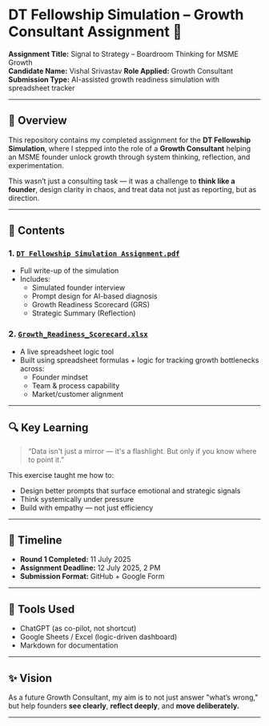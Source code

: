 # DT Fellowship Simulation – Growth Consultant Assignment 🚀

**Assignment Title:** Signal to Strategy – Boardroom Thinking for MSME Growth  
**Candidate Name:** Vishal Srivastav
**Role Applied:** Growth Consultant  
**Submission Type:** AI-assisted growth readiness simulation with spreadsheet tracker

---

## 📌 Overview

This repository contains my completed assignment for the **DT Fellowship Simulation**, where I stepped into the role of a **Growth Consultant** helping an MSME founder unlock growth through system thinking, reflection, and experimentation.

This wasn’t just a consulting task — it was a challenge to **think like a founder**, design clarity in chaos, and treat data not just as reporting, but as direction.

---

## 🧠 Contents

### 1. [`DT Fellowship Simulation Assignment.pdf`]()
- Full write-up of the simulation
- Includes:
  - Simulated founder interview
  - Prompt design for AI-based diagnosis
  - Growth Readiness Scorecard (GRS)
  - Strategic Summary (Reflection)

### 2. [`Growth_Readiness_Scorecard.xlsx`](./Growth_Readiness_Scorecard.xlsx)
- A live spreadsheet logic tool
- Built using spreadsheet formulas + logic for tracking growth bottlenecks across:
  - Founder mindset
  - Team & process capability
  - Market/customer alignment

---

## 🔍 Key Learning

> “Data isn't just a mirror — it's a flashlight. But only if you know where to point it.”

This exercise taught me how to:
- Design better prompts that surface emotional and strategic signals
- Think systemically under pressure
- Build with empathy — not just efficiency

---

## 📅 Timeline

- **Round 1 Completed:** 11 July 2025  
- **Assignment Deadline:** 12 July 2025, 2 PM  
- **Submission Format:** GitHub + Google Form

---

## 🧩 Tools Used

- ChatGPT (as co-pilot, not shortcut)
- Google Sheets / Excel (logic-driven dashboard)
- Markdown for documentation

---

## ✨ Vision

As a future Growth Consultant, my aim is to not just answer "what’s wrong,"  
but help founders **see clearly**, **reflect deeply**, and **move deliberately.**

---
